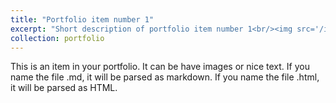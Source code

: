 ```yaml
---
title: "Portfolio item number 1"
excerpt: "Short description of portfolio item number 1<br/><img src='/images/Mia.jpg'>"
collection: portfolio
---
```


This is an item in your portfolio. It can be have images or nice text. If you name the file .md, it will be parsed as markdown. If you name the file .html, it will be parsed as HTML. 
